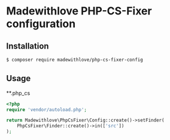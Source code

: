 # Madewithlove PHP-CS-Fixer configuration

## Installation

```bash
$ composer require madewithlove/php-cs-fixer-config
```

## Usage

**.php_cs
```php
<?php
require 'vendor/autoload.php';

return Madewithlove\PhpCsFixer\Config::create()->setFinder(
    PhpCsFixer\Finder::create()->in(['src'])
);
```